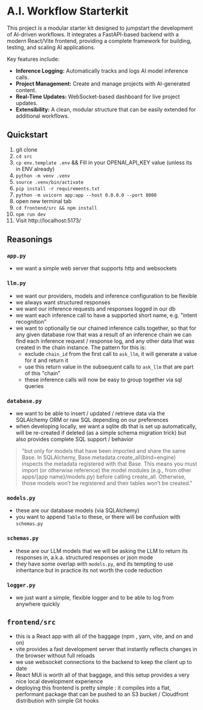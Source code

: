 # A.I. Workflow Starterkit

This project is a modular starter kit designed to jumpstart the development of AI-driven workflows. It integrates a FastAPI-based backend with a modern React/Vite frontend, providing a complete framework for building, testing, and scaling AI applications.

Key features include:

- **Inference Logging:** Automatically tracks and logs AI model inference calls.
- **Project Management:** Create and manage projects with AI-generated content.
- **Real-Time Updates:** WebSocket-based dashboard for live project updates.
- **Extensibility:** A clean, modular structure that can be easily extended for additional workflows.


## Quickstart
1. git clone
2. `cd src`
3. `cp env.template .env` && Fill in your OPENAI_API_KEY value (unless its in ENV already)
4. `python -m venv .venv`
5. `source .venv/bin/activate`
6. `pip install -r requirements.txt`
7. `python -m uvicorn app:app --host 0.0.0.0 --port 8000`
8. open new terminal tab
9. `cd frontend/src && npm install`
10. `npm run dev`
11. Visit http://localhost:5173/


## Reasonings

### `app.py`
- we want a simple web server that supports http and websockets

### `llm.py`
- we want our providers, models and inference configuration to be flexible
- we always want structured responses
- we want our inference requests and responses logged in our db
- we want each inference call to have a supported short name, e.g. "intent recognition"
- we want to optionally tie our chained inference calls together, so that for any given database row that was a result of an inference chain we can find each inference request / response log, and any other data that was created in the chain instance. The pattern for this is:
  - exclude `chain_id` from the first call to `ask_llm`, it will generate a value for it and return it
  - use this return value in the subsequent calls to `ask_llm` that are part of this "chain"
  - these inference calls will now be easy to group together via sql queries

### `database.py`
- we want to be able to insert / updated / retrieve data via the SQLAlchemy ORM or raw SQL depending on our preferences
- when developing locally, we want a sqlite db that is set up automatically, will be re-created if deleted (as a simple schema migration trick) but also provides complete SQL support / behavior

> "but only for models that have been imported and share the same Base. In SQLAlchemy, Base.metadata.create_all(bind=engine) inspects the metadata registered with that Base. This means you must import (or otherwise reference) the model modules (e.g., from other apps/{app name}/models.py) before calling create_all. Otherwise, those models won’t be registered and their tables won’t be created."

### `models.py`
- these are our database models (via SQLAlchemy)
- you want to append `Table` to these, or there will be confusion with `schemas.py`

### `schemas.py`
- these are our LLM models that we will be asking the LLM to return its responses in, a.k.a. structured responses or json mode
- they have some overlap with `models.py`, and its tempting to use inheritance but in practice its not worth the code reduction

### `logger.py`
- we just want a simple, flexible logger and to be able to log from anywhere quickly

## `frontend/src`
- this is a React app with all of the baggage (npm , yarn, vite, and on and on)
- vite provides a fast development server that instantly reflects changes in the browser without full reloads
- we use websocket connections to the backend to keep the client up to date
- React MUI is worth all of that baggage, and this setup provides a very nice local development experience
- deploying this frontend is pretty simple : it compiles into a flat, performant package that can be pushed to an S3 bucket / Cloudfront distribution with simple Git hooks
